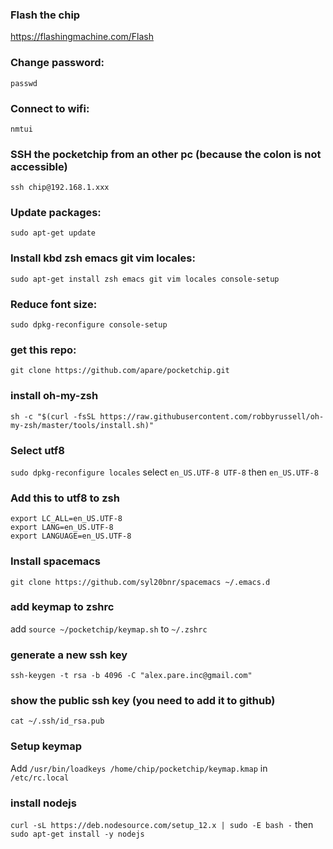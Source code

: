 ### Flash the chip
https://flashingmachine.com/Flash
### Change password:
`passwd`
### Connect to wifi:
`nmtui`
### SSH the pocketchip from an other pc (because the colon is not accessible)
`ssh chip@192.168.1.xxx`
### Update packages:
`sudo apt-get update`
### Install kbd zsh emacs git vim locales:
`sudo apt-get install zsh emacs git vim locales console-setup`
### Reduce font size:
`sudo dpkg-reconfigure console-setup`
### get this repo:
`git clone https://github.com/apare/pocketchip.git`
### install oh-my-zsh
`sh -c "$(curl -fsSL https://raw.githubusercontent.com/robbyrussell/oh-my-zsh/master/tools/install.sh)"`
### Select utf8
`sudo dpkg-reconfigure locales`
select `en_US.UTF-8 UTF-8` then `en_US.UTF-8`
### Add this to utf8 to zsh
```
export LC_ALL=en_US.UTF-8
export LANG=en_US.UTF-8
export LANGUAGE=en_US.UTF-8
```
### Install spacemacs
`git clone https://github.com/syl20bnr/spacemacs ~/.emacs.d`
### add keymap to zshrc
add `source ~/pocketchip/keymap.sh` to `~/.zshrc`
### generate a new ssh key
`ssh-keygen -t rsa -b 4096 -C "alex.pare.inc@gmail.com"`
### show the public ssh key (you need to add it to github)
`cat ~/.ssh/id_rsa.pub`
###  Setup keymap
Add `/usr/bin/loadkeys /home/chip/pocketchip/keymap.kmap` in `/etc/rc.local`
### install nodejs
`curl -sL https://deb.nodesource.com/setup_12.x | sudo -E bash -` then `sudo apt-get install -y nodejs`
